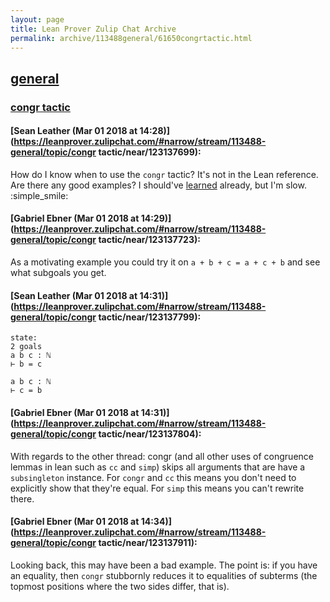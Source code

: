 ```yaml
---
layout: page
title: Lean Prover Zulip Chat Archive 
permalink: archive/113488general/61650congrtactic.html
---
```


## [general](index.html)
### [congr tactic](61650congrtactic.html)

#### [Sean Leather (Mar 01 2018 at 14:28)](https://leanprover.zulipchat.com/#narrow/stream/113488-general/topic/congr tactic/near/123137699):
How do I know when to use the `congr` tactic? It's not in the Lean reference. Are there any good examples? I should've [learned](https://gitter.im/leanprover_public/Lobby?at=5a8d2134c3c5f8b90de5020b) already, but I'm slow. :simple_smile:

#### [Gabriel Ebner (Mar 01 2018 at 14:29)](https://leanprover.zulipchat.com/#narrow/stream/113488-general/topic/congr tactic/near/123137723):
As a motivating example you could try it on `a + b + c = a + c + b` and see what subgoals you get.

#### [Sean Leather (Mar 01 2018 at 14:31)](https://leanprover.zulipchat.com/#narrow/stream/113488-general/topic/congr tactic/near/123137799):
```lean
state:
2 goals
a b c : ℕ
⊢ b = c

a b c : ℕ
⊢ c = b
```

#### [Gabriel Ebner (Mar 01 2018 at 14:31)](https://leanprover.zulipchat.com/#narrow/stream/113488-general/topic/congr tactic/near/123137804):
With regards to the other thread: congr (and all other uses of congruence lemmas in lean such as `cc` and `simp`) skips all arguments that are have a `subsingleton` instance.  For `congr` and `cc` this means you don't need to explicitly show that they're equal.  For `simp` this means you can't rewrite there.

#### [Gabriel Ebner (Mar 01 2018 at 14:34)](https://leanprover.zulipchat.com/#narrow/stream/113488-general/topic/congr tactic/near/123137911):
Looking back, this may have been a bad example.  The point is: if you have an equality, then `congr` stubbornly reduces it to equalities of subterms (the topmost positions where the two sides differ, that is).

